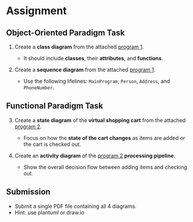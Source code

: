 # Assignment

## Object-Oriented Paradigm Task

1. Create a **class diagram** from the attached [program 1](main_oop.py).  
   - It should include **classes**, their **attributes**, and **functions**.

2. Create a **sequence diagram** from the attached [program 1](main_oop.py).  
   - Use the following lifelines: `MainProgram`, `Person`, `Address`, and `PhoneNumber`.

## Functional Paradigm Task

3. Create a **state diagram** of the **virtual shopping cart** from the attached [program 2](main_functional.py).  
   - Focus on how the **state of the cart changes** as items are added or the cart is checked out.

4. Create an **activity diagram** of the [program 2](main_functional.py) **processing pipeline**.  
   - Show the overall decision flow between adding items and checking out.

## Submission

- Submit a single PDF file containing all 4 diagrams.
- Hint: use plantuml or draw.io
